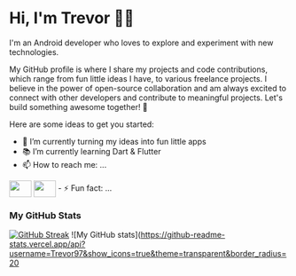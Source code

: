 # Hi, I'm Trevor 👋🏾

<!--
**Trevor97/Trevor97** is a ✨ _special_ ✨ repository because its `README.md` (this file) appears on your GitHub profile. -->

I'm an Android developer who loves to explore and experiment with new technologies.

My GitHub profile is where I share my projects and code contributions, which range from fun little ideas I have, to various freelance projects. 
I believe in the power of open-source collaboration and am always excited to connect with other developers and contribute to meaningful projects. Let's build something awesome together! 🚀

Here are some ideas to get you started:

- 🔭 I’m currently turning my ideas into fun little apps
- 📚 I’m currently learning Dart & Flutter
- 📫 How to reach me: ...
<img align="center" src="https://cdn.jsdelivr.net/npm/simple-icons@3.0.1/icons/twitter.svg" alt="" height="30" width="40" />
<img align="center" src="https://cdn.jsdelivr.net/npm/simple-icons@3.0.1/icons/linkedin.svg" alt="" height="30" width="40" />
- ⚡ Fun fact: ...


### My GitHub Stats

[![GitHub Streak](https://github-readme-streak-stats.herokuapp.com?user=Trevor97&border_radius=20&date_format=j%20M%5B%20Y%5D)](https://git.io/streak-stats)
![My GitHub stats](https://github-readme-stats.vercel.app/api?username=Trevor97&show_icons=true&theme=transparent&border_radius=20

